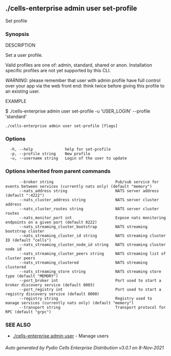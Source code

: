 ## ./cells-enterprise admin user set-profile

Set profile

### Synopsis


DESCRIPTION

  Set a user profile.

  Valid profiles are one of: admin, standard, shared or anon.
  Installation specific profiles are not yet supported by this CLI.

  *WARNING*: please remember that user with admin profile have full control over your app via the web front end: 
  think twice before giving this profile to an existing user.

EXAMPLE

  $ ./cells-enterprise admin user set-profile -u 'USER_LOGIN' --profile 'standard'



```
./cells-enterprise admin user set-profile [flags]
```

### Options

```
  -h, --help              help for set-profile
  -p, --profile string    New profile
  -u, --username string   Login of the user to update
```

### Options inherited from parent commands

```
      --broker string                           Pub/sub service for events between services (currently nats only) (default "memory")
      --nats_address string                     NATS server address (default ":4222")
      --nats_cluster_address string             NATS server cluster address
      --nats_cluster_routes string              NATS server cluster routes
      --nats_monitor_port int                   Expose nats monitoring endpoints on a given port (default 8222)
      --nats_streaming_cluster_bootstrap        NATS streaming bootstrap cluster
      --nats_streaming_cluster_id string        NATS streaming cluster ID (default "cells")
      --nats_streaming_cluster_node_id string   NATS streaming cluster node id
      --nats_streaming_cluster_peers string     NATS streaming list of cluster peers
      --nats_streaming_clustered                NATS streaming clustered
      --nats_streaming_store string             NATS streaming store type (default "MEMORY")
      --port_broker int                         Port used to start a broker discovery service (default 8003)
      --port_registry int                       Port used to start a registry discovery service (default 8000)
      --registry string                         Registry used to manage services (currently nats only) (default "memory")
      --transport string                        Transport protocol for RPC (default "grpc")
```

### SEE ALSO

* [./cells-enterprise admin user](./cells-enterprise-admin-user)	 - Manage users

###### Auto generated by Pydio Cells Enterprise Distribution v3.0.1 on 8-Nov-2021
